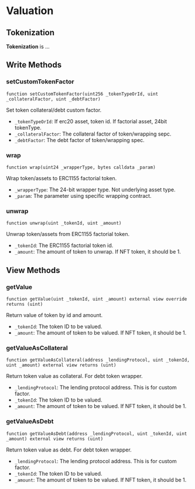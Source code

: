 # Valuation

## Tokenization

**Tokenization** is ...

## Write Methods

### setCustomTokenFactor

`function setCustomTokenFactor(uint256 _tokenTypeOrId, uint _collateralFactor, uint _debtFactor)`

Set token collateral/debt custom factor.

- `_tokenTypeOrId`: If erc20 asset, token id. If factorial asset, 24bit tokenType.
- `_collateralFactor`: The collateral factor of token/wrapping sepc.
- `_debtFactor`: The debt factor of token/wrapping spec.

### wrap

`function wrap(uint24 _wrapperType, bytes calldata _param)`

Wrap token/assets to ERC1155 factorial token.

- `_wrapperType`: The 24-bit wrapper type. Not underlying asset type.
- `_param`: The parameter using specific wrapping contract.

### unwrap

`function unwrap(uint _tokenId, uint _amount)`

Unwrap token/assets from ERC1155 factorial token.

- `_tokenId`: The ERC1155 factorial token id.
- `_amount`: The amount of token to unwrap. If NFT token, it should be 1.

## View Methods

### getValue

`function getValue(uint _tokenId, uint _amount) external view override returns (uint)`

Return value of token by id and amount.

- `_tokenId`: The token ID to be valued.
- `_amount`: The amount of token to be valued. If NFT token, it should be 1.

### getValueAsCollateral

`function getValueAsCollateral(address _lendingProtocol, uint _tokenId, uint _amount) external view returns (uint)`

Return token value as collateral. For debt token wrapper.

- `_lendingProtocol`: The lending protocol address. This is for custom factor.
- `_tokenId`: The token ID to be valued.
- `_amount`: The amount of token to be valued. If NFT token, it should be 1.

### getValueAsDebt

`function getValueAsDebt(address _lendingProtocol, uint _tokenId, uint _amount) external view returns (uint)`

Return token value as debt. For debt token wrapper.

- `_lendingProtocol`: The lending protocol address. This is for custom factor.
- `_tokenId`: The token ID to be valued.
- `_amount`: The amount of token to be valued. If NFT token, it should be 1.
